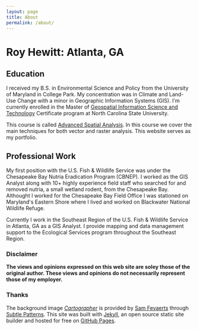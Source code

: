 ```yaml
---
layout: page
title: About
permalink: /about/
---
```


# Roy Hewitt: Atlanta, GA

## Education

I received my B.S. in Environmental Science and Policy from the University of Maryland in College Park.  My concentration was in Climate and Land-Use Change with a minor in Geographic Information Systems (GIS).  I'm currently enrolled in the Master of [Geospatial Information Science and Technology](http://geospatial.ncsu.edu/education/programs/mgist/) Certificate program at North Carolina State University.

This course is called [Advanced Spatial Analysis](http://courses.ncsu.edu/gis520/common/index.html).  In this course we cover the main techniques for both vector and raster analysis.  This website serves as my portfolio.

## Professional Work

My first position with the U.S. Fish &amp; Wildlife Service was under the Chesapeake Bay Nutria Eradication Program (CBNEP).  I worked as the GIS Analyst along with 10+ highly experience field staff who searched for and removed nutria, a small wetland rodent, from the Chesapeake Bay.  Althought I worked for the Chesapeake Bay Field Office I was stationed on Maryland's Eastern Shore where I lived and worked on Blackwater National Wildlife Refuge.

Currently I work in the Southeast Region of the U.S. Fish &amp; Wildlife Service in Atlanta, GA as a GIS Analyst.  I provide mapping and data management support to the Ecological Services program throughout the Southeast Region.

### Disclaimer

**The views and opinions expressed on this web site are soley those of the original author. These views and opinions do not necessarily represent those of my employer.**

### Thanks

The background image [*Cartographer*](http://subtlepatterns.com/?s=cartographer) is provided by [Sam Feyaerts](http://sam.feyaerts.me/) through [Subtle Patterns](http://subtlepatterns.com/).  This site was built with [Jekyll](https://github.com/jekyll/jekyll), an open source static site builder and hosted for free on [GitHub Pages](https://pages.github.com/).
